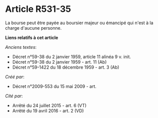 # Article R531-35

La bourse peut être payée au boursier majeur ou émancipé qui n'est à la charge d'aucune personne.

**Liens relatifs à cet article**

_Anciens textes_:

  - Décret n°59-38 du 2 janvier 1959, article 11 alinéa 9 v. init.
  - Décret n°59-38 du 2 janvier 1959 - art. 11 (Ab)
  - Décret n°59-1422  du 18 décembre 1959 - art. 3 (Ab)

_Créé par_:

  - Décret n°2009-553 du 15 mai 2009 - art.

_Cité par_:

  - Arrêté du 24 juillet 2015 - art. 6 (VT)
  - Arrêté du 19 avril 2016 - art. 2 (VD)

